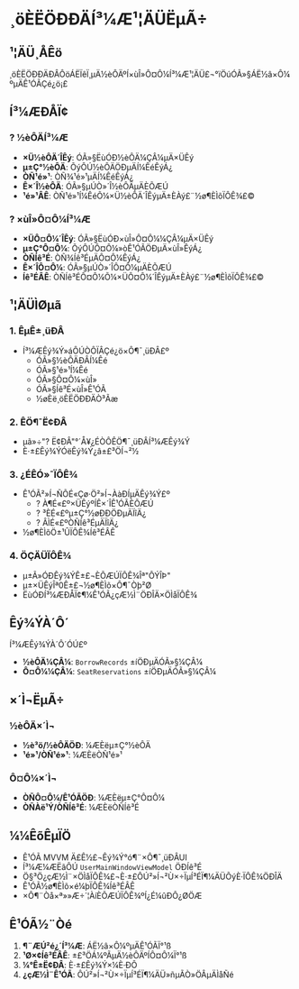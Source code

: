 # ¸öÈËÖÐÐÄÍ³¼Æ¹¦ÄÜËµÃ÷

## ¹¦ÄÜ¸ÅÊö

¸öÈËÖÐÐÄÐÂÔöÁËÏêÏ¸µÄ½èÔÄºÍ×ùÎ»Ô¤Ô¼Í³¼Æ¹¦ÄÜ£¬°ïÖúÓÃ»§ÁË½â×Ô¼ºµÄÊ¹ÓÃÇé¿ö¡£

## Í³¼ÆÐÅÏ¢

### ? ½èÔÄÍ³¼Æ
- **×Ü½èÔÄ´ÎÊý**: ÓÃ»§ËùÓÐ½èÔÄ¼ÇÂ¼µÄ×ÜÊý
- **µ±Ç°½èÔÄ**: ÕýÔÚ½èÔÄÖÐµÄÍ¼ÊéÊýÁ¿
- **ÒÑ¹é»¹**: ÒÑ¾­¹é»¹µÄÍ¼ÊéÊýÁ¿
- **Ê×´Î½èÔÄ**: ÓÃ»§µÚÒ»´Î½èÔÄµÄÈÕÆÚ
- **¹é»¹ÂÊ**: ÒÑ¹é»¹Í¼ÊéÕ¼×Ü½èÔÄ´ÎÊýµÄ±ÈÀý£¨½ø¶ÈÌõÏÔÊ¾£©

### ? ×ùÎ»Ô¤Ô¼Í³¼Æ
- **×ÜÔ¤Ô¼´ÎÊý**: ÓÃ»§ËùÓÐ×ùÎ»Ô¤Ô¼¼ÇÂ¼µÄ×ÜÊý
- **µ±Ç°Ô¤Ô¼**: ÕýÔÚÔ¤Ô¼»òÊ¹ÓÃÖÐµÄ×ùÎ»ÊýÁ¿
- **ÒÑÍê³É**: ÒÑ¾­Íê³ÉµÄÔ¤Ô¼ÊýÁ¿
- **Ê×´ÎÔ¤Ô¼**: ÓÃ»§µÚÒ»´ÎÔ¤Ô¼µÄÈÕÆÚ
- **Íê³ÉÂÊ**: ÒÑÍê³ÉÔ¤Ô¼Õ¼×ÜÔ¤Ô¼´ÎÊýµÄ±ÈÀý£¨½ø¶ÈÌõÏÔÊ¾£©

## ¹¦ÄÜÌØµã

### 1. ÊµÊ±¸üÐÂ
- Í³¼ÆÊý¾Ý»áÔÚÒÔÏÂÇé¿ö×Ô¶¯¸üÐÂ£º
  - ÓÃ»§½èÔÄÐÂÍ¼Êé
  - ÓÃ»§¹é»¹Í¼Êé
  - ÓÃ»§Ô¤Ô¼×ùÎ»
  - ÓÃ»§Íê³É×ùÎ»Ê¹ÓÃ
  - ½øÈë¸öÈËÖÐÐÄÒ³Ãæ

### 2. ÊÖ¶¯Ë¢ÐÂ
- µã»÷"? Ë¢ÐÂ"°´Å¥¿ÉÒÔÊÖ¶¯¸üÐÂÍ³¼ÆÊý¾Ý
- È·±£Êý¾ÝÓëÊý¾Ý¿â±£³ÖÍ¬²½

### 3. ¿ÉÊÓ»¯ÏÔÊ¾
- Ê¹ÓÃ²»Í¬ÑÕÉ«Çø·Ö²»Í¬ÀàÐÍµÄÊý¾Ý£º
  - ? À¶É«£º×ÜÊýºÍÊ×´ÎÊ¹ÓÃÈÕÆÚ
  - ? ³ÈÉ«£ºµ±Ç°½øÐÐÖÐµÄÏîÄ¿
  - ? ÂÌÉ«£ºÒÑÍê³ÉµÄÏîÄ¿
- ½ø¶ÈÌõÖ±¹ÛÏÔÊ¾Íê³ÉÂÊ

### 4. ÖÇÄÜÏÔÊ¾
- µ±Ã»ÓÐÊý¾ÝÊ±£¬ÈÕÆÚÏÔÊ¾Îª"ÔÝÎÞ"
- µ±×ÜÊýÎª0Ê±£¬½ø¶ÈÌõ×Ô¶¯Òþ²Ø
- ËùÓÐÍ³¼ÆÐÅÏ¢¶¼Ê¹ÓÃ¿çÆ½Ì¨ÖÐÎÄ×ÖÌåÏÔÊ¾

## Êý¾ÝÀ´Ô´

Í³¼ÆÊý¾ÝÀ´Ô´ÓÚ£º
- **½èÔÄ¼ÇÂ¼**: `BorrowRecords` ±íÖÐµÄÓÃ»§¼ÇÂ¼
- **Ô¤Ô¼¼ÇÂ¼**: `SeatReservations` ±íÖÐµÄÓÃ»§¼ÇÂ¼

## ×´Ì¬ËµÃ÷

### ½èÔÄ×´Ì¬
- **½è³ö/½èÔÄÖÐ**: ¼ÆÈëµ±Ç°½èÔÄ
- **¹é»¹/ÒÑ¹é»¹**: ¼ÆÈëÒÑ¹é»¹

### Ô¤Ô¼×´Ì¬
- **ÒÑÔ¤Ô¼/Ê¹ÓÃÖÐ**: ¼ÆÈëµ±Ç°Ô¤Ô¼
- **ÒÑÀë¹Ý/ÒÑÍê³É**: ¼ÆÈëÒÑÍê³É

## ¼¼ÊõÊµÏÖ

- Ê¹ÓÃ MVVM Ä£Ê½£¬Êý¾Ý°ó¶¨×Ô¶¯¸üÐÂUI
- Í³¼Æ¼ÆËãÔÚ `UserMainWindowViewModel` ÖÐÍê³É
- Ö§³Ö¿çÆ½Ì¨×ÖÌåÏÔÊ¾£¬È·±£ÔÚ²»Í¬²Ù×÷ÏµÍ³ÉÏ¶¼ÄÜÕýÈ·ÏÔÊ¾ÖÐÎÄ
- Ê¹ÓÃ½ø¶ÈÌõ×é¼þÏÔÊ¾Íê³ÉÂÊ
- ×Ô¶¨Òå×ª»»Æ÷´¦ÀíÈÕÆÚÏÔÊ¾ºÍ¿É¼ûÐÔ¿ØÖÆ

## Ê¹ÓÃ½¨Òé

1. **¶¨ÆÚ²é¿´Í³¼Æ**: ÁË½â×Ô¼ºµÄÊ¹ÓÃÏ°¹ß
2. **¹Ø×¢Íê³ÉÂÊ**: ±£³ÖÁ¼ºÃµÄ½èÔÄºÍÔ¤Ô¼Ï°¹ß
3. **¼°Ê±Ë¢ÐÂ**: È·±£Êý¾Ý×¼È·ÐÔ
4. **¿çÆ½Ì¨Ê¹ÓÃ**: ÔÚ²»Í¬²Ù×÷ÏµÍ³ÉÏ¶¼ÄÜ»ñµÃÒ»ÖÂµÄÌåÑé 